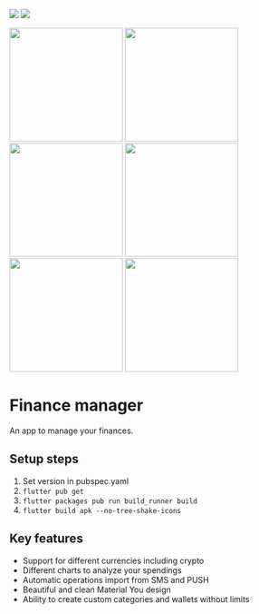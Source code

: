 ![](https://img.shields.io/badge/version-5.6.8-blue) ![](https://github.com/STRENCH0/fino/actions/workflows/android-release.yml/badge.svg)

<img src="screenshots/Frame_1.png?raw=true" width="200"> <img src="screenshots/Frame_2.png?raw=true" width="200"> <img src="screenshots/Frame_3.png?raw=true" width="200"> <img src="screenshots/Frame_4.png?raw=true" width="200"> <img src="screenshots/Frame_5.png?raw=true" width="200"> <img src="screenshots/Frame_6.png?raw=true" width="200">

# Finance manager

An app to manage your finances.

## Setup steps

1. Set version in pubspec.yaml
2. `flutter pub get`
3. `flutter packages pub run build_runner build`
4. `flutter build apk --no-tree-shake-icons`

## Key features
- Support for different currencies including crypto
- Different charts to analyze your spendings
- Automatic operations import from SMS and PUSH
- Beautiful and clean Material You design
- Ability to create custom categories and wallets without limits
